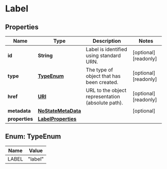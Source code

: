 

# Label

## Properties

| Name | Type | Description | Notes |
| ------------ | ------------- | ------------- | ------------- |
| **id** | **String** | Label is identified using standard URN. |  [optional] [readonly] |
| **type** | [**TypeEnum**](#TypeEnum) | The type of object that has been created. |  [optional] [readonly] |
| **href** | [**URI**](URI.md) | URL to the object representation (absolute path). |  [optional] [readonly] |
| **metadata** | [**NoStateMetaData**](NoStateMetaData.md) |  |  [optional] |
| **properties** | [**LabelProperties**](LabelProperties.md) |  |  |



## Enum: TypeEnum

| Name | Value |
| ---- | -----
| LABEL | &quot;label&quot; |


